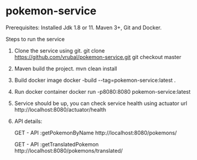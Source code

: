 # pokemon-service

Prerequisites:
Installed Jdk 1.8 or 11. Maven 3+, Git and Docker.

Steps to run the service

1. Clone the service using git.
   git clone https://github.com/vrubal/pokemon-service.git 
   git checkout master
   
2. Maven build the project.
   mvn clean install
   
3. Build docker image
   docker -build --tag=pokemon-service:latest .

4. Run docker container
   docker run -p8080:8080 pokemon-service:latest
   
5. Service should be up, you can check service health using actuator url
   http://localhost:8080/actuator/health

6. API details:
   
   GET - API :getPokemonByName 
   http://localhost:8080/pokemons/<name>
  
   GET - API :getTranslatedPokemon
   http://localhost:8080/pokemons/translated/<name>

   
